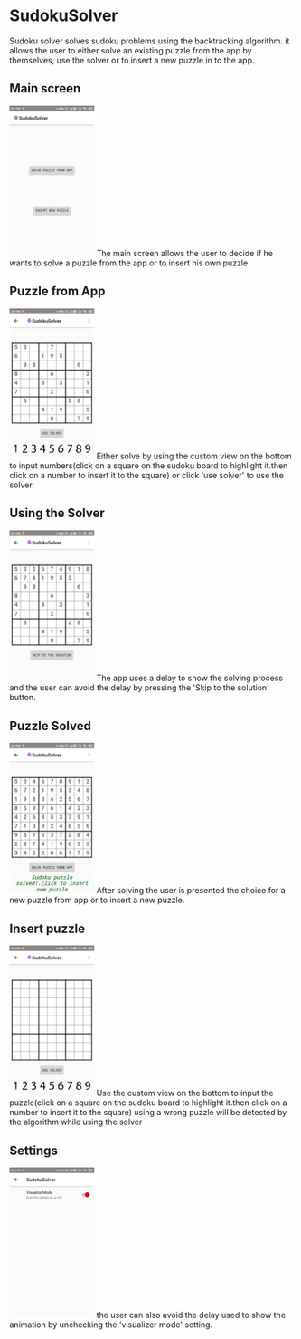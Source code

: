 # SudokuSolver

Sudoku solver solves sudoku problems using the backtracking algorithm. it allows the user to either solve an existing 
puzzle from the app by themselves, use the solver or to insert a new puzzle in to the app.

## Main screen
<img src="main.jpg" width=150>
The main screen allows the user to decide if he wants to solve a puzzle from the app or to insert his own puzzle.

## Puzzle from App
<img src="puzzlefromApp.jpg" width=150>
Either solve by using the custom view on the bottom to input numbers(click on a square on the sudoku board to highlight it.then click on a 
number to insert it to the square) or click 'use solver' to use the solver.

## Using the Solver
<img src="skip.jpg" width=150>
The app uses a delay to show the solving process and the user can avoid the delay by pressing the 'Skip to the solution'
button.

## Puzzle Solved
<img src="solved.jpg" width=150>
After solving the user is presented the choice for a new puzzle from app or to insert a new puzzle.

## Insert puzzle
<img src="insert.jpg" width=150>
Use the custom view on the bottom to input the puzzle(click on a square on the sudoku board to highlight it.then click on a 
number to insert it to the square)
using a wrong puzzle will be detected by the algorithm while using the solver

## Settings
<img src="visualizer.jpg" width=150>
the user can also avoid the delay used to show the animation by unchecking the 'visualizer mode' setting.
